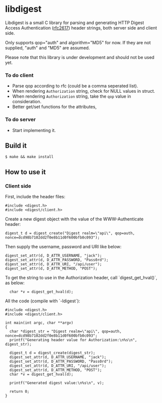 libdigest
=========

Libdigest is a small C library for parsing and generating HTTP Digest Access
Authentication ([rfc2617](https://www.ietf.org/rfc/rfc2617.txt)) header
strings, both server side and client side.

Only supports qop="auth" and algorithm="MD5" for now. If they are not supplied,
"auth" and "MD5" are assumed.

Please note that this library is under development and should not be used yet.

### To do client

  * Parse qop according to rfc (could be a comma seperated list).
  * When rendering `Authorization` string, check for NULL values in struct.
  * When rendering `Authorization` string, take the `qop` value in
    consideration.
  * Better get/set functions for the attributes,

### To do server

  * Start implementing it.

Build it
--------

    $ make && make install

How to use it
-------------

### Client side

First, include the header files:

    #include <digest.h>
    #include <digest/client.h>

Create a new digest object with the value of the WWW-Authenticate header:

    digest_t d = digest_create("Digest realm=\"api\", qop=auth, nonce=dcd98b7102dd2f0e8b11d0f600bfb0c093");

Then supply the username, password and URI like below:

    digest_set_attr(d, D_ATTR_USERNAME, "jack");
    digest_set_attr(d, D_ATTR_PASSWORD, "Pass0rd");
    digest_set_attr(d, D_ATTR_URI, "/api/user");
    digest_set_attr(d, D_ATTR_METHOD, "POST");

To get the string to use in the Authorization header, call ´digest_get_hval()´, as below:

      char *v = digest_get_hval(d);

All the code (compile with ´-ldigest´):

    #include <digest.h>
    #include <digest/client.h>

    int main(int argc, char **argv)
    {
      char *digest_str = "Digest realm=\"api\", qop=auth, nonce=dcd98b7102dd2f0e8b11d0f600bfb0c093";
      printf("Generating header value for Authorization:\n%s\n", digest_str);

      digest_t d = digest_create(digest_str);
      digest_set_attr(d, D_ATTR_USERNAME, "jack");
      digest_set_attr(d, D_ATTR_PASSWORD, "Pass0rd");
      digest_set_attr(d, D_ATTR_URI, "/api/user");
      digest_set_attr(d, D_ATTR_METHOD, "POST");
      char *v = digest_get_hval(d);

      printf("Generated digest value:\n%s\n", v);

      return 0;
    }
